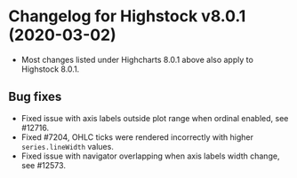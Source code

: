 # Changelog for Highstock v8.0.1 (2020-03-02)

- Most changes listed under Highcharts 8.0.1 above also apply to Highstock 8.0.1.

## Bug fixes
- Fixed issue with axis labels outside plot range when ordinal enabled, see #12716.
- Fixed #7204, OHLC ticks were rendered incorrectly with higher `series.lineWidth` values.
- Fixed issue with navigator overlapping when axis labels width change, see #12573.
